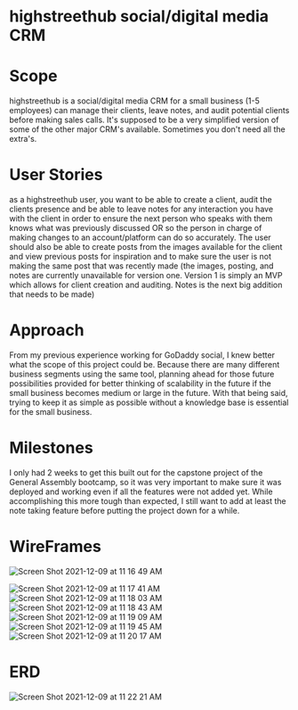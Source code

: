 # highstreethub social/digital media CRM 

# Scope

highstreethub is a social/digital media CRM for a small business (1-5 employees) can manage their clients, leave notes, and audit potential clients before 
making sales calls. It's supposed to be a very simplified version of some of the other major CRM's available. Sometimes you don't need all the extra's.

# User Stories

as a highstreethub user, you want to be able to create a client, audit the clients presence and be able to leave notes for any interaction you have with
the client in order to ensure the next person who speaks with them knows what was previously discussed OR so the person in charge of making changes to an
account/platform can do so accurately. The user should also be able to create posts from the images available for the client and view previous posts for 
inspiration and to make sure the user is not making the same post that was recently made (the images, posting, and notes are currently unavailable for version
one. Version 1 is simply an MVP which allows for client creation and auditing. Notes is the next big addition that needs to be made)

# Approach

From my previous experience working for GoDaddy social, I knew better what the scope of this project could be. Because there are many different business segments using the same tool, planning ahead for those future possibilities provided for better thinking of scalability in the future if the small business becomes medium
or large in the future. With that being said, trying to keep it as simple as possible without a knowledge base is essential for the small business.

# Milestones 

I only had 2 weeks to get this built out for the capstone project of the General Assembly bootcamp, so it was very important to make sure it was deployed and 
working even if all the features were not added yet. While accomplishing this more tough than expected, I still want to add at least the note taking feature
before putting the project down for a while. 

# WireFrames


![Screen Shot 2021-12-09 at 11 16 49 AM](https://user-images.githubusercontent.com/68616195/145444261-c5cd8e8a-1547-477f-b0cc-b5ac025aa720.png)

![Screen Shot 2021-12-09 at 11 17 41 AM](https://user-images.githubusercontent.com/68616195/145444404-b99d923e-da54-4b33-9fb0-152c3f51cd44.png)
 ![Screen Shot 2021-12-09 at 11 18 03 AM](https://user-images.githubusercontent.com/68616195/145444485-ee3adca8-2ea2-4053-b8fe-5410ea42ff86.png)
![Screen Shot 2021-12-09 at 11 18 43 AM](https://user-images.githubusercontent.com/68616195/145444606-ba89359d-7d8f-4ad0-85d0-f3c22bbeaf9d.png)
![Screen Shot 2021-12-09 at 11 19 09 AM](https://user-images.githubusercontent.com/68616195/145444669-5b5b3803-5f46-4548-982f-7367aaedbd67.png)
![Screen Shot 2021-12-09 at 11 19 45 AM](https://user-images.githubusercontent.com/68616195/145444751-ec0191a1-be21-4fad-af30-67a752b8b4b9.png)
![Screen Shot 2021-12-09 at 11 20 17 AM](https://user-images.githubusercontent.com/68616195/145444837-e8ef2e8d-0628-42e5-a58a-a886826d888b.png)

# ERD
 ![Screen Shot 2021-12-09 at 11 22 21 AM](https://user-images.githubusercontent.com/68616195/145445181-410a847c-5eb3-4949-9537-f7b0a8988467.png)

 
